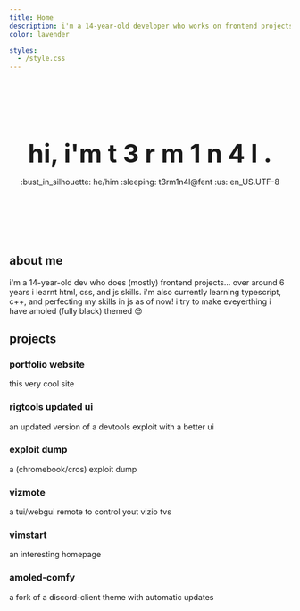 ```yaml
---
title: Home
description: i'm a 14-year-old developer who works on frontend projects and has been programming for 6 years.
color: lavender

styles:
  - /style.css
---
```


<div style="text-align:center;position:relative;margin: 120px 0;">
  <h1 style="position:relative;z-index:10;font-size: 3.2em;margin:15px 0;">
    hi, i'm <span class="letters">
      <span class="letter">t</span>
      <span class="letter">3</span>
      <span class="letter">r</span>
      <span class="letter">m</span>
      <span class="letter">1</span>
      <span class="letter">n</span>
      <span class="letter">4</span>
      <span class="letter">l</span>
      <span class="period">.</span>
    </span>
  </h1>
  <div style="position:relative;z-index:10;">
    <span class="chip">:bust_in_silhouette: he/him</span>
    <span class="chip">:sleeping: t3rm1n4l@fent</span>
    <span class="chip">:us: en_US.UTF-8</span>
  </div>
  <div class="blur"></div>
</div>

## about me

i'm a 14-year-old dev who does (mostly) frontend projects...
over around 6 years i learnt html, css, and js skills.
i'm also currently learning typescript, c++, and perfecting my skills in js as of now!
i try to make eveyerthing i have amoled (fully black) themed :sunglasses:

## projects

<projects-container>
  <project-card onclick="window.open('https://t3rm1n4l.dev')" style="--color:var(--red);">
    <h3>portfolio website</h3>
    <p>this very cool site</p>
  </project-card>
  
  <project-card onclick="window.open('https://github.com/T3M1N4L/rigtools-updated-ui')" style="--color:var(--peach);">
    <h3>rigtools updated ui</h3>
    <p>an updated version of a devtools exploit with a better ui</p>
  </project-card>

  <project-card onclick="window.open('https://expl-dump.t3rm1n4l.dev/')" style="--color:var(--yellow);">
    <h3>exploit dump</h3>
    <p>a (chromebook/cros) exploit dump</p>
  </project-card>

  <project-card onclick="window.open('https://github.com/t3m1n4l/vizmote/')" style="--color:var(--green);">
    <h3>vizmote</h3>
    <p>a tui/webgui remote to control yout vizio tvs</p>
  </project-card>

  <project-card onclick="window.open('https://vimstart.t3rm1n4l.dev/')" style="--color:var(--teal);">
    <h3>vimstart</h3>
    <p>an interesting homepage</p>
  </project-card>

  <project-card onclick="window.open('https://github.com/t3m1n4l/AMOLED-comfy/')" style="--color:var(--blue);">
    <h3>amoled-comfy</h3>
    <p>a fork of a discord-client theme with automatic updates</p>
  </project-card>
</projects-container>
<br/>
